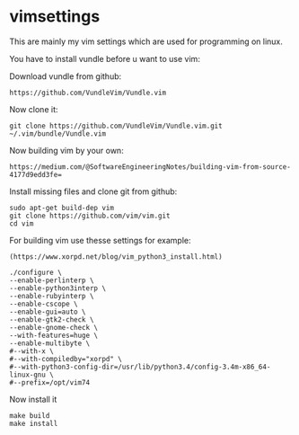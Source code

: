# vimsettings

This are mainly my vim settings which are used for programming on linux.

You have to install vundle before u want to use vim:

Download vundle from github:

```
https://github.com/VundleVim/Vundle.vim
```

Now clone it:

```
git clone https://github.com/VundleVim/Vundle.vim.git ~/.vim/bundle/Vundle.vim
```

Now building vim by your own:

```
https://medium.com/@SoftwareEngineeringNotes/building-vim-from-source-4177d9edd3fe=
```

Install missing files and clone git from github:

```
sudo apt-get build-dep vim
git clone https://github.com/vim/vim.git
cd vim

```

For building vim use thesse settings for example:

```
(https://www.xorpd.net/blog/vim_python3_install.html)

./configure \
--enable-perlinterp \
--enable-python3interp \
--enable-rubyinterp \
--enable-cscope \
--enable-gui=auto \
--enable-gtk2-check \
--enable-gnome-check \
--with-features=huge \
--enable-multibyte \
#--with-x \
#--with-compiledby="xorpd" \
#--with-python3-config-dir=/usr/lib/python3.4/config-3.4m-x86_64-linux-gnu \
#--prefix=/opt/vim74
```

Now install it

```
make build 
make install
```
